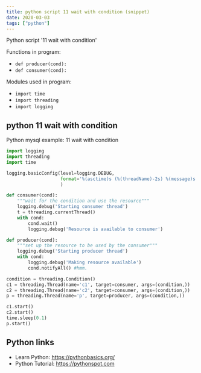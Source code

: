 ```yaml
---
title: python script 11 wait with condition (snippet)
date: 2020-03-03
tags: ["python"]
---
```

Python script '11 wait with condition'

Functions in program: 
* `def producer(cond):`
* `def consumer(cond):`

Modules used in program: 
* `import time`
* `import threading`
* `import logging`

## python 11 wait with condition

Python mysql example: 11 wait with condition

```python
import logging
import threading
import time

logging.basicConfig(level=logging.DEBUG,
                    format='%(asctime)s (%(threadName)-2s) %(message)s',
                    )

def consumer(cond):
    """wait for the condition and use the resource"""
    logging.debug('Starting consumer thread')
    t = threading.currentThread()
    with cond:
        cond.wait()
        logging.debug('Resource is available to consumer')

def producer(cond):
    """set up the resource to be used by the consumer"""
    logging.debug('Starting producer thread')
    with cond:
        logging.debug('Making resource available')
        cond.notifyAll() #hmm.

condition = threading.Condition()
c1 = threading.Thread(name='c1', target=consumer, args=(condition,))
c2 = threading.Thread(name='c2', target=consumer, args=(condition,))
p = threading.Thread(name='p', target=producer, args=(condition,))

c1.start()
c2.start()
time.sleep(0.1)
p.start()


```

## Python links

- Learn Python: https://pythonbasics.org/
- Python Tutorial: https://pythonspot.com

